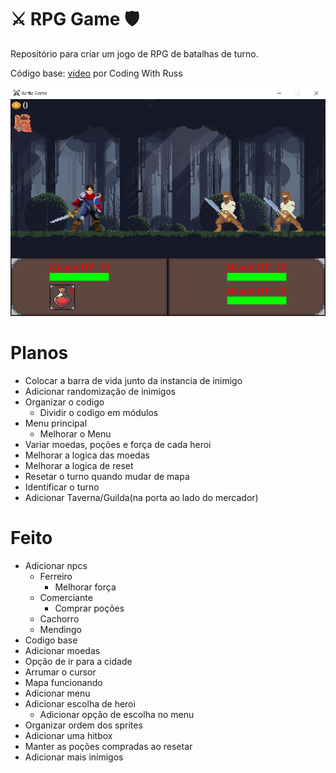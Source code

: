 # ⚔️ RPG Game 🛡️

Repositório para criar um jogo de RPG de batalhas de turno.

Código base: [video](https://www.youtube.com/watch?v=Vlolidaoiak&list=PLjcN1EyupaQnvpv61iriF8Ax9dKra-MhZ) por Coding With Russ

![screenshot](midia/Screenshots/forest.png)


# Planos
- Colocar a barra de vida junto da instancia de inimigo
- Adicionar randomização de inimigos
- Organizar o codigo
    - Dividir o codigo em módulos
- Menu principal
    - Melhorar o Menu
- Variar moedas, poções e força de cada heroi
- Melhorar a logica das moedas
- Melhorar a logica de reset
- Resetar o turno quando mudar de mapa
- Identificar o turno
- Adicionar Taverna/Guilda(na porta ao lado do mercador)

# Feito
- Adicionar npcs
    - Ferreiro
        - Melhorar força
    - Comerciante
        - Comprar poções
    - Cachorro
    - Mendingo
- Codigo base
- Adicionar moedas
- Opção de ir para a cidade
- Arrumar o cursor
- Mapa funcionando
- Adicionar menu
- Adicionar escolha de heroi
    - Adicionar opção de escolha no menu    
- Organizar ordem dos sprites
- Adicionar uma hitbox
- Manter as poções compradas ao resetar
- Adicionar mais inimigos